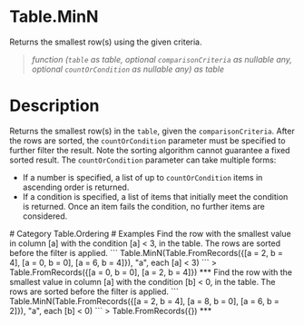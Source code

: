 ﻿# Table.MinN
Returns the smallest row(s) using the given criteria.
> _function (<code>table</code> as table, optional <code>comparisonCriteria</code> as nullable any, optional <code>countOrCondition</code> as nullable any) as table_
# Description 
Returns the smallest row(s) in the <code>table</code>, given the <code>comparisonCriteria</code>. After the rows are sorted, the <code>countOrCondition</code> parameter must be specified to further filter the result. Note the sorting algorithm cannot guarantee a fixed sorted result. The <code>countOrCondition</code> parameter can take multiple forms:
    <ul>
        <li> If a number is specified, a list of up to <code>countOrCondition</code> items in ascending order is returned. </li>
        <li> If a condition is specified, a list of items that initially meet the condition is returned. Once an item fails the condition, no further items are considered. </li>
 </ul>
# Category 
Table.Ordering
# Examples 
Find the row with the smallest value in column [a] with the condition [a] < 3, in the table. The rows are sorted before the filter is applied.
```
Table.MinN(Table.FromRecords({[a = 2, b = 4], [a = 0, b = 0], [a = 6, b = 4]}), "a", each [a] < 3)
```
> Table.FromRecords({[a = 0, b = 0],
    [a = 2, b = 4]})
***
Find the row with the smallest value in column [a] with the condition [b] < 0, in the table. The rows are sorted before the filter is applied.
```
Table.MinN(Table.FromRecords({[a = 2, b = 4], [a = 8, b = 0], [a = 6, b = 2]}), "a", each [b] < 0)
```
> Table.FromRecords({})
***
